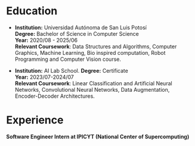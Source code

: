 # Education
- **Institution:** Universidad Autónoma de San Luis Potosí  
 **Degree:** Bachelor of Science in Computer Science  
  **Year:** 2020/08 - 2025/06  
  **Relevant Coursework**: Data Structures and Algorithms, Computer Graphics, Machine Learning, 
Bio inspired computation, Robot Programming and Computer Vision course.
 
- **Institution:** AI Lab School.
  **Degree:** Certificate   
  **Year:** 2023/07-2024/07  
  **Relevant Coursework**: Linear Classification and Artificial Neural Networks, Convolutional 
Neural Networks, Data Augmentation, Encoder-Decoder Architectures.
  
# Experience

  **Software Engineer Intern at IPICYT (National Center of Supercomputing)**
  
